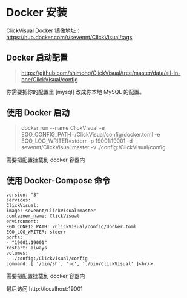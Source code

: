 # Docker 安装

ClickVisual Docker 镜像地址：https://hub.docker.com/r/sevennt/ClickVisual/tags

## Docker 启动配置
> https://github.com/shimohq/ClickVisual/tree/master/data/all-in-one/ClickVisual/config

你需要把你的配置里 [mysql] 改成你本地 MySQL 的配置。

## 使用 Docker 启动
> docker run --name ClickVisual -e EGO_CONFIG_PATH=/ClickVisual/config/docker.toml -e EGO_LOG_WRITER=stderr -p 19001:19001 -d sevennt/ClickVisual:master -v ./config:/ClickVisual/config

需要把配置挂载到 docker 容器内

## 使用 Docker-Compose 命令
```
version: "3"
services:
ClickVisual:
image: sevennt/ClickVisual:master
container_name: ClickVisual
environment:
EGO_CONFIG_PATH: /ClickVisual/config/docker.toml
EGO_LOG_WRITER: stderr
ports:
- "19001:19001"
restart: always
volumes:
- ./config:/ClickVisual/config
command: [ '/bin/sh', '-c', './bin/ClickVisual' ]<br/>
```
需要把配置挂载到 docker 容器内

最后访问 http://localhost:19001



